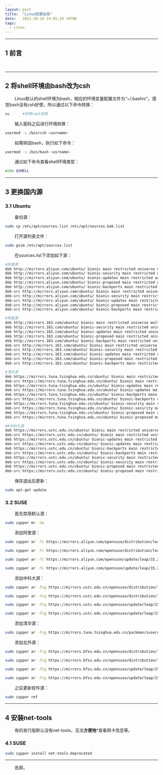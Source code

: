 ```yaml
---
layout: post
title:  "Linux配置指南"
date:   2021-10-24 14:05:20 +0700
tags:
  - Linux
---
```



----

## 1 前言

&#160; &#160; &#160; &#160; 

----


## 2 将shell环境由bash改为csh


&#160; &#160; &#160; &#160; Linux默认的shell环境为bash，相应的环境变量配置文件为“~/.bashrc”。感觉bash没有csh好使，所以通过以下命令转换：

```sh
su      #获得root权限
```

&#160; &#160; &#160; &#160; 输入密码之后进行环境转换：

```sh
usermod -s /bin/csh <usrname>
```

&#160; &#160; &#160; &#160; 如需转回bash，执行如下命令：

```sh
usermod -s /bin/bash <usrname>
```

&#160; &#160; &#160; &#160; 通过如下命令查看shell环境类型：
```sh
echo $SHELL
```

----

## 3 更换国内源

### 3.1 Ubuntu

&#160; &#160; &#160; &#160; 备份源：

```sh
sudo cp /etc/apt/sources.list /etc/apt/sources.bak.list
```

&#160; &#160; &#160; &#160; 打开源列表文件：

```sh
sudo gvim /etc/apt/sources.list
```

&#160; &#160; &#160; &#160; 在sources.list下添加如下源：
```sh
#阿里源
deb http://mirrors.aliyun.com/ubuntu/ bionic main restricted universe multiverse
deb http://mirrors.aliyun.com/ubuntu/ bionic-security main restricted universe multiverse
deb http://mirrors.aliyun.com/ubuntu/ bionic-updates main restricted universe multiverse
deb http://mirrors.aliyun.com/ubuntu/ bionic-proposed main restricted universe multiverse
deb http://mirrors.aliyun.com/ubuntu/ bionic-backports main restricted universe multiverse
deb-src http://mirrors.aliyun.com/ubuntu/ bionic main restricted universe multiverse
deb-src http://mirrors.aliyun.com/ubuntu/ bionic-security main restricted universe multiverse
deb-src http://mirrors.aliyun.com/ubuntu/ bionic-updates main restricted universe multiverse
deb-src http://mirrors.aliyun.com/ubuntu/ bionic-proposed main restricted universe multiverse
deb-src http://mirrors.aliyun.com/ubuntu/ bionic-backports main restricted universe multiverse

#网易源
deb http://mirrors.163.com/ubuntu/ bionic main restricted universe multiverse
deb http://mirrors.163.com/ubuntu/ bionic-security main restricted universe multiverse
deb http://mirrors.163.com/ubuntu/ bionic-updates main restricted universe multiverse
deb http://mirrors.163.com/ubuntu/ bionic-proposed main restricted universe multiverse
deb http://mirrors.163.com/ubuntu/ bionic-backports main restricted universe multiverse
deb-src http://mirrors.163.com/ubuntu/ bionic main restricted universe multiverse
deb-src http://mirrors.163.com/ubuntu/ bionic-security main restricted universe multiverse
deb-src http://mirrors.163.com/ubuntu/ bionic-updates main restricted universe multiverse
deb-src http://mirrors.163.com/ubuntu/ bionic-proposed main restricted universe multiverse
deb-src http://mirrors.163.com/ubuntu/ bionic-backports main restricted universe multiverse

#清华源
deb https://mirrors.tuna.tsinghua.edu.cn/ubuntu/ bionic main restricted universe multiverse
deb-src https://mirrors.tuna.tsinghua.edu.cn/ubuntu/ bionic main restricted universe multiverse
deb https://mirrors.tuna.tsinghua.edu.cn/ubuntu/ bionic-updates main restricted universe multiverse
deb-src https://mirrors.tuna.tsinghua.edu.cn/ubuntu/ bionic-updates main restricted universe multiverse
deb https://mirrors.tuna.tsinghua.edu.cn/ubuntu/ bionic-backports main restricted universe multiverse
deb-src https://mirrors.tuna.tsinghua.edu.cn/ubuntu/ bionic-backports main restricted universe multiverse
deb https://mirrors.tuna.tsinghua.edu.cn/ubuntu/ bionic-security main restricted universe multiverse
deb-src https://mirrors.tuna.tsinghua.edu.cn/ubuntu/ bionic-security main restricted universe multiverse
deb https://mirrors.tuna.tsinghua.edu.cn/ubuntu/ bionic-proposed main restricted universe multiverse
deb-src https://mirrors.tuna.tsinghua.edu.cn/ubuntu/ bionic-proposed main restricted universe multiverse

##中科大源
deb https://mirrors.ustc.edu.cn/ubuntu/ bionic main restricted universe multiverse
deb-src https://mirrors.ustc.edu.cn/ubuntu/ bionic main restricted universe multiverse
deb https://mirrors.ustc.edu.cn/ubuntu/ bionic-updates main restricted universe multiverse
deb-src https://mirrors.ustc.edu.cn/ubuntu/ bionic-updates main restricted universe multiverse
deb https://mirrors.ustc.edu.cn/ubuntu/ bionic-backports main restricted universe multiverse
deb-src https://mirrors.ustc.edu.cn/ubuntu/ bionic-backports main restricted universe multiverse
deb https://mirrors.ustc.edu.cn/ubuntu/ bionic-security main restricted universe multiverse
deb-src https://mirrors.ustc.edu.cn/ubuntu/ bionic-security main restricted universe multiverse
deb https://mirrors.ustc.edu.cn/ubuntu/ bionic-proposed main restricted universe multiverse
deb-src https://mirrors.ustc.edu.cn/ubuntu/ bionic-proposed main restricted universe multiverse
```

&#160; &#160; &#160; &#160; 保存退出后更新：
```sh
sudo apt-get update
```

### 3.2 SUSE

&#160; &#160; &#160; &#160; 首先禁用默认源：
```sh
sudo zypper mr -da
```

&#160; &#160; &#160; &#160; 添加阿里源：
```sh
sudo zypper ar -fc https://mirrors.aliyun.com/opensuse/distribution/leap/15.2/repo/oss openSUSE-Aliyun-OSS

sudo zypper ar -fc https://mirrors.aliyun.com/opensuse/distribution/leap/15.2/repo/non-oss openSUSE-Aliyun-NON-OSS

sudo zypper ar -fc https://mirrors.aliyun.com/opensuse/update/leap/15.2/oss openSUSE-Aliyun-UPDATE-OSS

sudo zypper ar -fc https://mirrors.aliyun.com/opensuse/update/leap/15.2/non-oss openSUSE-Aliyun-UPDATE-NON-OSS
```

&#160; &#160; &#160; &#160; 添加中科大源：
```sh
sudo zypper ar -fcg https://mirrors.ustc.edu.cn/opensuse/distribution/leap/15.2/repo/oss USTC:15.2:OSS

sudo zypper ar -fcg https://mirrors.ustc.edu.cn/opensuse/distribution/leap/15.2/repo/non-oss USTC:15.2:NON-OSS

sudo zypper ar -fcg https://mirrors.ustc.edu.cn/opensuse/update/leap/15.2/oss USTC:15.2:UPDATE-OSS

sudo zypper ar -fcg https://mirrors.ustc.edu.cn/opensuse/update/leap/15.2/non-oss USTC:15.2:UPDATE-NON-OSS
```

&#160; &#160; &#160; &#160; 添加清华源：
```sh
sudo zypper ar -fcg https://mirrors.tuna.tsinghua.edu.cn/packman/suse/openSUSE_Leap_15.2/ TUNA:15.2:PACKMAN
```

&#160; &#160; &#160; &#160; 添加北外源：
```sh
sudo zypper ar -fcg https://mirrors.bfsu.edu.cn/opensuse/distribution/leap/15.2/repo/oss/ OSS

sudo zypper ar -fcg https://mirrors.bfsu.edu.cn/opensuse/distribution/leap/15.2/repo/non-oss/ NON-OSS

sudo zypper ar -fcg https://mirrors.bfsu.edu.cn/opensuse/update/leap/15.2/oss/ UPDATE-OSS

sudo zypper ar -fcg https://mirrors.bfsu.edu.cn/opensuse/update/leap/15.2/non-oss/ UPDATE-NON-OSS
```


&#160; &#160; &#160; &#160; 之后更新软件源：
```sh
sudo zypper ref
```

----

## 4 安装net-tools

&#160; &#160; &#160; &#160; 有的发行版默认没有net-tools，无法**方便地***查看网卡信息等。

### 4.1 SUSE
```sh
sudo zypper install net-tools-deprecated
```

----
&#160; &#160; &#160; &#160; 告辞。